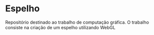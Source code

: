 # Espelho
Repositório destinado ao trabalho de computação gráfica. O trabalho consiste na criação de um espelho utilizando WebGL
